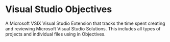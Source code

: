 ﻿# Visual Studio Objectives

A Microsoft VSIX Visual Studio Extension that tracks the time spent creating and reviewing Microsoft Visual Studio Solutions. This includes all types of projects and individual files using in Objectives.  